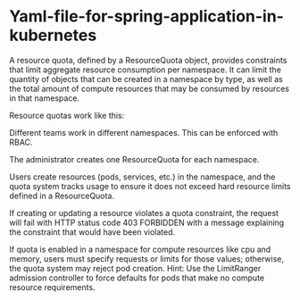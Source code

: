# Yaml-file-for-spring-application-in-kubernetes
A resource quota, defined by a ResourceQuota object, provides constraints that limit aggregate resource consumption per namespace. It can limit the quantity of objects that can be created in a namespace by type, as well as the total amount of compute resources that may be consumed by resources in that namespace.

Resource quotas work like this:

Different teams work in different namespaces. This can be enforced with RBAC.

The administrator creates one ResourceQuota for each namespace.

Users create resources (pods, services, etc.) in the namespace, and the quota system tracks usage to ensure it does not exceed hard resource limits defined in a ResourceQuota.

If creating or updating a resource violates a quota constraint, the request will fail with HTTP status code 403 FORBIDDEN with a message explaining the constraint that would have been violated.

If quota is enabled in a namespace for compute resources like cpu and memory, users must specify requests or limits for those values; otherwise, the quota system may reject pod creation. Hint: Use the LimitRanger admission controller to force defaults for pods that make no compute resource requirements.
